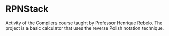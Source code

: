 # RPNStack
Activity of the Compilers course taught by Professor Henrique Rebelo. The project is a basic calculator that uses the reverse Polish notation technique.
